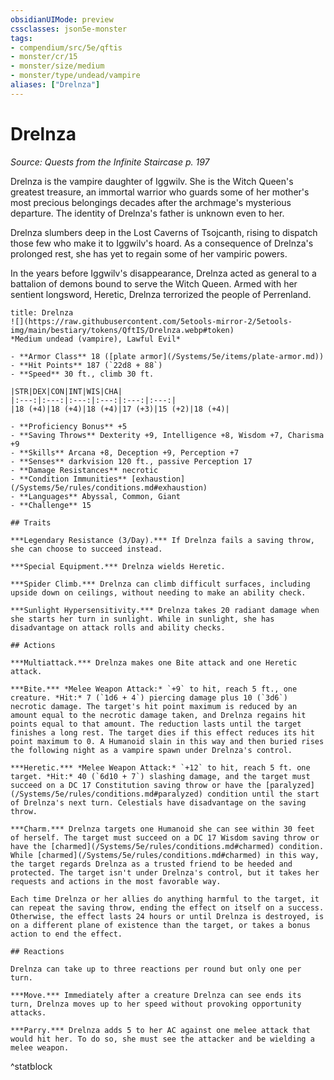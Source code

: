 ```yaml
---
obsidianUIMode: preview
cssclasses: json5e-monster
tags:
- compendium/src/5e/qftis
- monster/cr/15
- monster/size/medium
- monster/type/undead/vampire
aliases: ["Drelnza"]
---
```

# Drelnza
*Source: Quests from the Infinite Staircase p. 197*  

Drelnza is the vampire daughter of Iggwilv. She is the Witch Queen's greatest treasure, an immortal warrior who guards some of her mother's most precious belongings decades after the archmage's mysterious departure. The identity of Drelnza's father is unknown even to her.

Drelnza slumbers deep in the Lost Caverns of Tsojcanth, rising to dispatch those few who make it to Iggwilv's hoard. As a consequence of Drelnza's prolonged rest, she has yet to regain some of her vampiric powers.

In the years before Iggwilv's disappearance, Drelnza acted as general to a battalion of demons bound to serve the Witch Queen. Armed with her sentient longsword, Heretic, Drelnza terrorized the people of Perrenland.

```ad-statblock
title: Drelnza
![](https://raw.githubusercontent.com/5etools-mirror-2/5etools-img/main/bestiary/tokens/QftIS/Drelnza.webp#token)
*Medium undead (vampire), Lawful Evil*

- **Armor Class** 18 ([plate armor](/Systems/5e/items/plate-armor.md))
- **Hit Points** 187 (`22d8 + 88`)
- **Speed** 30 ft., climb 30 ft.

|STR|DEX|CON|INT|WIS|CHA|
|:---:|:---:|:---:|:---:|:---:|:---:|
|18 (+4)|18 (+4)|18 (+4)|17 (+3)|15 (+2)|18 (+4)|

- **Proficiency Bonus** +5
- **Saving Throws** Dexterity +9, Intelligence +8, Wisdom +7, Charisma +9
- **Skills** Arcana +8, Deception +9, Perception +7
- **Senses** darkvision 120 ft., passive Perception 17
- **Damage Resistances** necrotic
- **Condition Immunities** [exhaustion](/Systems/5e/rules/conditions.md#exhaustion)
- **Languages** Abyssal, Common, Giant
- **Challenge** 15

## Traits

***Legendary Resistance (3/Day).*** If Drelnza fails a saving throw, she can choose to succeed instead.

***Special Equipment.*** Drelnza wields Heretic.

***Spider Climb.*** Drelnza can climb difficult surfaces, including upside down on ceilings, without needing to make an ability check.

***Sunlight Hypersensitivity.*** Drelnza takes 20 radiant damage when she starts her turn in sunlight. While in sunlight, she has disadvantage on attack rolls and ability checks.

## Actions

***Multiattack.*** Drelnza makes one Bite attack and one Heretic attack.

***Bite.*** *Melee Weapon Attack:* `+9` to hit, reach 5 ft., one creature. *Hit:* 7 (`1d6 + 4`) piercing damage plus 10 (`3d6`) necrotic damage. The target's hit point maximum is reduced by an amount equal to the necrotic damage taken, and Drelnza regains hit points equal to that amount. The reduction lasts until the target finishes a long rest. The target dies if this effect reduces its hit point maximum to 0. A Humanoid slain in this way and then buried rises the following night as a vampire spawn under Drelnza's control.

***Heretic.*** *Melee Weapon Attack:* `+12` to hit, reach 5 ft. one target. *Hit:* 40 (`6d10 + 7`) slashing damage, and the target must succeed on a DC 17 Constitution saving throw or have the [paralyzed](/Systems/5e/rules/conditions.md#paralyzed) condition until the start of Drelnza's next turn. Celestials have disadvantage on the saving throw.

***Charm.*** Drelnza targets one Humanoid she can see within 30 feet of herself. The target must succeed on a DC 17 Wisdom saving throw or have the [charmed](/Systems/5e/rules/conditions.md#charmed) condition. While [charmed](/Systems/5e/rules/conditions.md#charmed) in this way, the target regards Drelnza as a trusted friend to be heeded and protected. The target isn't under Drelnza's control, but it takes her requests and actions in the most favorable way.

Each time Drelnza or her allies do anything harmful to the target, it can repeat the saving throw, ending the effect on itself on a success. Otherwise, the effect lasts 24 hours or until Drelnza is destroyed, is on a different plane of existence than the target, or takes a bonus action to end the effect.

## Reactions

Drelnza can take up to three reactions per round but only one per turn.

***Move.*** Immediately after a creature Drelnza can see ends its turn, Drelnza moves up to her speed without provoking opportunity attacks.

***Parry.*** Drelnza adds 5 to her AC against one melee attack that would hit her. To do so, she must see the attacker and be wielding a melee weapon.
```
^statblock